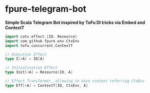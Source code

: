 # fpure-telegram-bot
**Simple Scala Telegram Bot inspired by ToFu DI tricks via Embed and ContextT**
````scala
import cats.effect.{IO, Resource}
import com.github.fpure.env.CtxEnv
import tofu.concurrent.ContextT

// Execution Effect
type I[+A] = IO[A]

// Initialisation Effect
type Init[+A] = Resource[IO, A]

// Effect Transformer, allowing to have context referring CtxEnv
type Eff[+A] = ContextT[IO, CtxEnv, A]
````